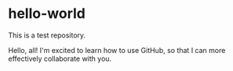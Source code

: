# hello-world
This is a test repository.

Hello, all!  I'm excited to learn how to use GitHub, so that I can more effectively collaborate with you.
